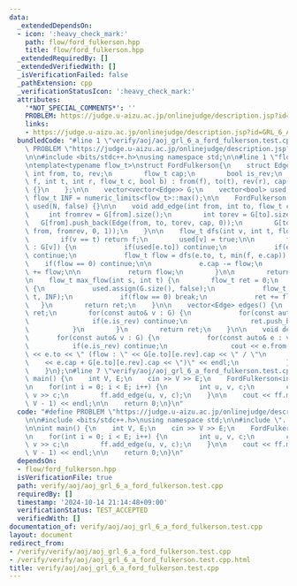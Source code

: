 ```yaml
---
data:
  _extendedDependsOn:
  - icon: ':heavy_check_mark:'
    path: flow/ford_fulkerson.hpp
    title: flow/ford_fulkerson.hpp
  _extendedRequiredBy: []
  _extendedVerifiedWith: []
  _isVerificationFailed: false
  _pathExtension: cpp
  _verificationStatusIcon: ':heavy_check_mark:'
  attributes:
    '*NOT_SPECIAL_COMMENTS*': ''
    PROBLEM: https://judge.u-aizu.ac.jp/onlinejudge/description.jsp?id=GRL_6_A&lang=jp
    links:
    - https://judge.u-aizu.ac.jp/onlinejudge/description.jsp?id=GRL_6_A&lang=jp
  bundledCode: "#line 1 \"verify/aoj/aoj_grl_6_a_ford_fulkerson.test.cpp\"\n#define\
    \ PROBLEM \"https://judge.u-aizu.ac.jp/onlinejudge/description.jsp?id=GRL_6_A&lang=jp\"\
    \n\n#include <bits/stdc++.h>\nusing namespace std;\n\n#line 1 \"flow/ford_fulkerson.hpp\"\
    \ntemplate<typename flow_t>\nstruct FordFulkerson{\n    struct Edge{\n       \
    \ int from, to, rev;\n        flow_t cap;\n        bool is_rev;\n        Edge(int\
    \ f, int t, int r, flow_t c, bool b) : from(f), to(t), rev(r), cap(c), is_rev(b)\
    \ {}\n    };\n\n    vector<vector<Edge>> G;\n    vector<bool> used;\n    const\
    \ flow_t INF = numeric_limits<flow_t>::max();\n\n    FordFulkerson(int N) : G(N),\
    \ used(N, false) {}\n\n    void add_edge(int from, int to, flow_t cap) {\n   \
    \     int fromrev = G[from].size();\n        int torev = G[to].size();\n     \
    \   G[from].push_back(Edge(from, to, torev, cap, 0));\n        G[to].push_back(Edge(to,\
    \ from, fromrev, 0, 1));\n    }\n\n    flow_t dfs(int v, int t, flow_t f) {\n\
    \        if(v == t) return f;\n        used[v] = true;\n\n        for(Edge& e\
    \ : G[v]) {\n            if(used[e.to]) continue;\n            if(e.cap == 0)\
    \ continue;\n            flow_t flow = dfs(e.to, t, min(f, e.cap));\n        \
    \    if(flow == 0) continue;\n\n            e.cap -= flow;\n            G[e.to][e.rev].cap\
    \ += flow;\n\n            return flow;\n        }\n\n        return 0;\n    }\n\
    \n    flow_t max_flow(int s, int t) {\n        flow_t ret = 0;\n        while(true)\
    \ {\n            used.assign(G.size(), false);\n            flow_t flow = dfs(s,\
    \ t, INF);\n            if(flow == 0) break;\n            ret += flow;\n     \
    \   }\n        return ret;\n    }\n\n    vector<Edge> edges() {\n        vector<Edge>\
    \ ret;\n        for(const auto& v : G) {\n            for(const auto& e : v) {\n\
    \                if(e.is_rev) continue;\n                ret.push_back(e);\n \
    \           }\n        }\n        return ret;\n    }\n\n    void debug() {\n \
    \       for(const auto& v : G) {\n            for(const auto& e : v) {\n     \
    \           if(e.is_rev) continue;\n                cout << e.from << \" -> \"\
    \ << e.to << \" (flow : \" << G[e.to][e.rev].cap << \" / \"\n                \
    \    << e.cap + G[e.to][e.rev].cap << \")\" << endl;\n            }\n        }\n\
    \    }\n};\n#line 7 \"verify/aoj/aoj_grl_6_a_ford_fulkerson.test.cpp\"\n\nint\
    \ main() {\n    int V, E;\n    cin >> V >> E;\n    FordFulkerson<int> ff(V);\n\
    \n    for(int i = 0; i < E; i++) {\n        int u, v, c;\n        cin >> u >>\
    \ v >> c;\n        ff.add_edge(u, v, c);\n    }\n\n    cout << ff.max_flow(0,\
    \ V - 1) << endl;\n\n    return 0;\n}\n"
  code: "#define PROBLEM \"https://judge.u-aizu.ac.jp/onlinejudge/description.jsp?id=GRL_6_A&lang=jp\"\
    \n\n#include <bits/stdc++.h>\nusing namespace std;\n\n#include \"../../flow/ford_fulkerson.hpp\"\
    \n\nint main() {\n    int V, E;\n    cin >> V >> E;\n    FordFulkerson<int> ff(V);\n\
    \n    for(int i = 0; i < E; i++) {\n        int u, v, c;\n        cin >> u >>\
    \ v >> c;\n        ff.add_edge(u, v, c);\n    }\n\n    cout << ff.max_flow(0,\
    \ V - 1) << endl;\n\n    return 0;\n}\n"
  dependsOn:
  - flow/ford_fulkerson.hpp
  isVerificationFile: true
  path: verify/aoj/aoj_grl_6_a_ford_fulkerson.test.cpp
  requiredBy: []
  timestamp: '2024-10-14 21:14:48+09:00'
  verificationStatus: TEST_ACCEPTED
  verifiedWith: []
documentation_of: verify/aoj/aoj_grl_6_a_ford_fulkerson.test.cpp
layout: document
redirect_from:
- /verify/verify/aoj/aoj_grl_6_a_ford_fulkerson.test.cpp
- /verify/verify/aoj/aoj_grl_6_a_ford_fulkerson.test.cpp.html
title: verify/aoj/aoj_grl_6_a_ford_fulkerson.test.cpp
---
```


